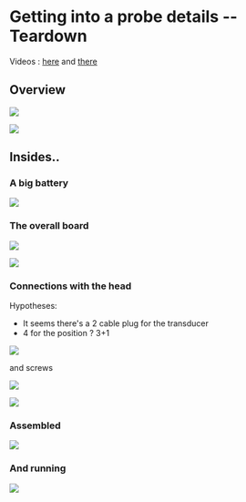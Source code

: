 # Getting into a probe details -- Teardown

Videos : [here](/loftus/source/S3_test.mp4) and [there](/loftus/source/s3_test_2.mp4)

## Overview

![](/loftus/source/S3_all.jpg)

![](/loftus/source/S3_screws.jpg)

## Insides..

### A big battery

![](/loftus/source/s31.png)

### The overall board

![](/loftus/source/s32.png)


![](/loftus/source/s33.png)

### Connections with the head

Hypotheses:

- It seems there's a 2 cable plug for the transducer 
- 4 for the position ? 3+1

![](/loftus/source/s34.png)

and screws


![](/loftus/source/s35.png)


![](/loftus/source/s36.png)

### Assembled

![](/loftus/source/s37.png)


### And running

![](/loftus/source/s38.png)

